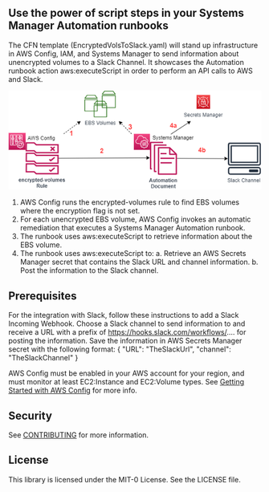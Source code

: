 ## Use the power of script steps in your Systems Manager Automation runbooks
The CFN template (EncryptedVolsToSlack.yaml) will stand up infrastructure in AWS Config, IAM, and Systems Manager to send information about unencrypted volumes to a Slack Channel. It showcases the Automation runbook action aws:executeScript in order to perform an API calls to AWS and Slack. 

![Architecture Diagram](https://github.com/aws-samples/aws-systems-manager-executescript-slack/blob/main/ssm-executescriptdiagram.png)
1.	AWS Config runs the encrypted-volumes rule to find EBS volumes where the encryption flag is not set.
2.	For each unencrypted EBS volume, AWS Config invokes an automatic remediation that executes a Systems Manager Automation runbook.
3.	The runbook uses aws:executeScript to retrieve information about the EBS volume.
4.	The runbook uses aws:executeScript to:
  a.	Retrieve an AWS Secrets Manager secret that contains the Slack URL and channel information.
  b.	Post the information to the Slack channel.

## Prerequisites
For the integration with Slack, follow these instructions to add a Slack Incoming Webhook. Choose a Slack channel to send information to and receive a URL with a prefix of https://hooks.slack.com/workflows/.... for posting the information. Save the information in AWS Secrets Manager secret with the following format:
{
  "URL": "TheSlackUrl",
  "channel": "TheSlackChannel"
}


AWS Config must be enabled in your AWS account for your region, and must monitor at least EC2:Instance and EC2:Volume types. See [Getting Started with AWS Config](https://docs.aws.amazon.com/config/latest/developerguide/getting-started.html) for more info.



## Security

See [CONTRIBUTING](CONTRIBUTING.md#security-issue-notifications) for more information.

## License

This library is licensed under the MIT-0 License. See the LICENSE file.

